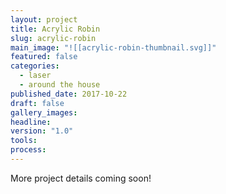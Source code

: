 ```yaml
---
layout: project
title: Acrylic Robin
slug: acrylic-robin
main_image: "![[acrylic-robin-thumbnail.svg]]"
featured: false
categories:
  - laser
  - around the house
published_date: 2017-10-22
draft: false
gallery_images: 
headline: 
version: "1.0"
tools:
process:
---
```


More project details coming soon!